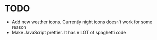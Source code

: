 # TODO

- Add new weather icons. Currently night icons doesn't work for some reason
- Make JavaScript prettier. It has A LOT of spaghetti code

